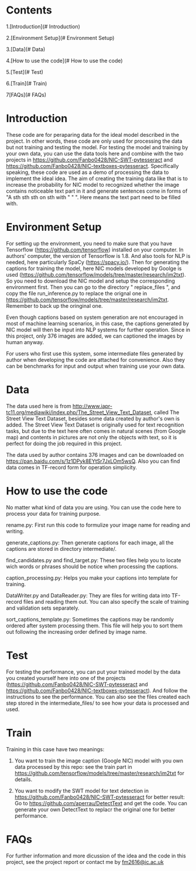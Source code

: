 # Contents
1.[Introduction](# Introduction)

2.[Environment Setup](# Environment Setup)

3.[Data](# Data)

4.[How to use the code](# How to use the code)

5.[Test](# Test)

6.[Train](# Train)

7[FAQs](# FAQs)

# Introduction
These code are for peraparing data for the ideal model described in the project. In other words, these code are only used for processing the data but not training and testing the model. For testing the model and training by your own  data, you can use the data tools here and combine with the two projects in https://github.com/Fanbo0428/NIC-SWT-pytesseract and https://github.com/Fanbo0428/NIC-textboxes-pytesseract. Specifically speaking, these code are used as a demo of processing the data to implement the ideal idea. The aim of creating the training data like that is to increase the probability for NIC model to recognized whether the image contains noticeable text part in it and generate sentences come in forms of "A sth sth sth on sth with "<UNK> <UNK>" ". Here <UNK> means the text part need to be filled with. 
	
# Environment Setup
For setting up the environment, you need to make sure that you have Tensorflow (https://github.com/tensorflow) installed on your computer. In authors' computer, the version of Tensorflow is 1.8. And also tools for NLP is needed, here particularly SpaCy (https://spacy.io/). Then for generating the captions for training the model, here NIC models developed by Goolge is used (https://github.com/tensorflow/models/tree/master/research/im2txt). So you need to download the NIC model and setup the corresponding environment first. Then you can go to the directory " replace_files ", and copy the file run_inference.py to replace the orignal one in https://github.com/tensorflow/models/tree/master/research/im2txt. Remember to back up the oringinal one. 

Even though captions based on system generation are not encouraged in most of machine learning scenarios, in this case, the captions generated by NIC model will then be input into NLP systems for further operation. Since in this project, only 376 images are added, we can captioned the images by human anyway. 

For users who first use this system, some intermediate files generated by author when developing the code are attached for convenience. Also they can be benchmarks for input and output when training use your own data. 

# Data 
The data used here is from http://www.iapr-tc11.org/mediawiki/index.php/The_Street_View_Text_Dataset, called The Street View Text Dataset, besides some data created by author's own is added. The Street View Text Dataset is originally used for text recognition tasks, but due to the text here often comes in natural scenes (from Google map) and contents in pictures are not only the objects with text, so it is perfect for doing the job required in this project. 

The data used by author contains 376 images and can be downloaded on https://pan.baidu.com/s/1z1DPyk8EYtSr7JxLOm5wsQ. Also you can find data comes in TF-record form for operation simplicity. 

# How to use the code
No matter what kind of data you are using. You can use the code here to process your data for training purpose. 

rename.py: First run this code to formulize your image name for reading and writing. 

generate_captions.py: Then generate captions for each image, all the captions are stored in directory intermediate/.

find_candidates.py and find_target.py: These two files help you to locate wich words or phrases should be notice when processing the captions.

caption_processing.py: Helps you make your captions into template for training. 

DataWriter.py and DataReader.py: They are files for writing data into TF-record files and reading them out. You can also specify the scale of training and validation sets separately.  

sort_captions_template.py: Sometimes the captions may be randomly ordered after system processing them. This file will help you to sort them out following the increasing order defined by image name.

# Test
For testing the performance, you can put your trained model by the data you created yourself here into one of the projects (https://github.com/Fanbo0428/NIC-SWT-pytesseract and https://github.com/Fanbo0428/NIC-textboxes-pytesseract). And follow the instructions to see the performance. You can also see the files created each step stored in the intermediate_files/ to see how your data is processed and used. 

# Train
Training in this case have two meanings:

1. You want to train the image caption (Google NIC) model with you own data processed by this repo: see the train part in  https://github.com/tensorflow/models/tree/master/research/im2txt for details. 

2. You want to modify the SWT model for text detection in https://github.com/Fanbo0428/NIC-SWT-pytesseract for better result: Go to https://github.com/aperrau/DetectText and get the code. You can generate your own DetectText to replacr the original one for better performance. 

# FAQs

For further information and more dicussion of the idea and the code in this project, see the project report or contact me by fm2616@ic.ac.uk

  